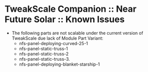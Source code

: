# TweakScale Companion :: Near Future Solar :: Known Issues

* The following parts are not scalable under the current version of TweakScale due lack of Module Part Variant:
	+ nfs-panel-deploying-curved-25-1
	+ nfs-panel-static-truss-1
	+ nfs-panel-static-truss-2
	+ nfs-panel-static-truss-3.
	+ nfs-panel-deploying-blanket-starship-1
